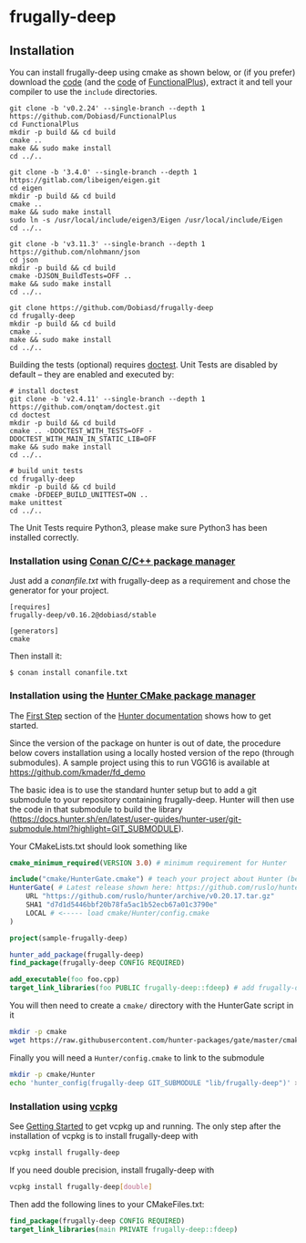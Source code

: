 frugally-deep
=============

Installation
------------

You can install frugally-deep using cmake as shown below, or (if you prefer) download the [code](https://github.com/Dobiasd/frugally-deep/archive/master.zip) (and the [code](https://github.com/Dobiasd/FunctionalPlus/archive/master.zip) of [FunctionalPlus](https://github.com/Dobiasd/FunctionalPlus)), extract it and tell your compiler to use the `include` directories.

```
git clone -b 'v0.2.24' --single-branch --depth 1 https://github.com/Dobiasd/FunctionalPlus
cd FunctionalPlus
mkdir -p build && cd build
cmake ..
make && sudo make install
cd ../..

git clone -b '3.4.0' --single-branch --depth 1 https://gitlab.com/libeigen/eigen.git
cd eigen
mkdir -p build && cd build
cmake ..
make && sudo make install
sudo ln -s /usr/local/include/eigen3/Eigen /usr/local/include/Eigen
cd ../..

git clone -b 'v3.11.3' --single-branch --depth 1 https://github.com/nlohmann/json
cd json
mkdir -p build && cd build
cmake -DJSON_BuildTests=OFF ..
make && sudo make install
cd ../..

git clone https://github.com/Dobiasd/frugally-deep
cd frugally-deep
mkdir -p build && cd build
cmake ..
make && sudo make install
cd ../..
```

Building the tests (optional) requires [doctest](https://github.com/onqtam/doctest). Unit Tests are disabled by default – they are enabled and executed by:

```
# install doctest
git clone -b 'v2.4.11' --single-branch --depth 1 https://github.com/onqtam/doctest.git
cd doctest
mkdir -p build && cd build
cmake .. -DDOCTEST_WITH_TESTS=OFF -DDOCTEST_WITH_MAIN_IN_STATIC_LIB=OFF
make && sudo make install
cd ../..

# build unit tests
cd frugally-deep
mkdir -p build && cd build
cmake -DFDEEP_BUILD_UNITTEST=ON ..
make unittest
cd ../..
```
The Unit Tests require Python3, please make sure Python3 has been installed correctly.

### Installation using [Conan C/C++ package manager](https://conan.io)

Just add a *conanfile.txt* with frugally-deep as a requirement and chose the generator for your project.

```
[requires]
frugally-deep/v0.16.2@dobiasd/stable

[generators]
cmake
```

Then install it:

```
$ conan install conanfile.txt
```

### Installation using the [Hunter CMake package manager](https://github.com/ruslo/hunter)
The [First Step](https://docs.hunter.sh/en/latest/quick-start/boost-components.html#first-step) section of the [Hunter documentation](https://docs.hunter.sh/en/latest/index.html) shows how to get started.

Since the version of the package on hunter is out of date, the procedure below covers installation using a locally hosted version of the repo (through submodules). A sample project using this to run VGG16 is available at https://github.com/kmader/fd_demo

The basic idea is to use the standard hunter setup but to add a git submodule to your repository containing frugally-deep. Hunter will then use the code in that submodule to build the library (https://docs.hunter.sh/en/latest/user-guides/hunter-user/git-submodule.html?highlight=GIT_SUBMODULE).

Your CMakeLists.txt should look something like

```cmake
cmake_minimum_required(VERSION 3.0) # minimum requirement for Hunter

include("cmake/HunterGate.cmake") # teach your project about Hunter (before project())
HunterGate( # Latest release shown here: https://github.com/ruslo/hunter/releases
    URL "https://github.com/ruslo/hunter/archive/v0.20.17.tar.gz"
    SHA1 "d7d1d5446bbf20b78fa5ac1b52ecb67a01c3790e"
    LOCAL # <----- load cmake/Hunter/config.cmake
)

project(sample-frugally-deep)

hunter_add_package(frugally-deep)
find_package(frugally-deep CONFIG REQUIRED)

add_executable(foo foo.cpp)
target_link_libraries(foo PUBLIC frugally-deep::fdeep) # add frugally-deep and dependencies (libs/includes/flags/definitions)
```

You will then need to create a `cmake/` directory with the HunterGate script in it

```bash
mkdir -p cmake
wget https://raw.githubusercontent.com/hunter-packages/gate/master/cmake/HunterGate.cmake -O cmake/HunterGate.cmake
```

Finally you will need a `Hunter/config.cmake` to link to the submodule

```bash
mkdir -p cmake/Hunter
echo 'hunter_config(frugally-deep GIT_SUBMODULE "lib/frugally-deep")' > cmake/Hunter/config.cmake
```

### Installation using [vcpkg](https://github.com/microsoft/vcpkg)
See [Getting Started](https://github.com/microsoft/vcpkg#getting-started) to get vcpkg up and running.
The only step after the installation of vcpkg is to install frugally-deep with 
```bash
vcpkg install frugally-deep
```
If you need double precision, install frugally-deep with
```bash
vcpkg install frugally-deep[double]
```

Then add the following lines to your CMakeFiles.txt: 
```cmake
find_package(frugally-deep CONFIG REQUIRED)
target_link_libraries(main PRIVATE frugally-deep::fdeep)
```
